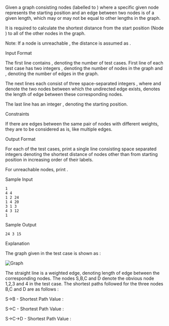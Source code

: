Given a graph consisting nodes (labelled to ) where a specific given node represents the starting
position and an edge between two nodes is of a given length, which may or may not be equal to other
lengths in the graph.

It is required to calculate the shortest distance from the start position (Node ) to all of the
other nodes in the graph.

Note: If a node is unreachable , the distance is assumed as .

Input Format

The first line contains , denoting the number of test cases. First line of each test case has two
integers , denoting the number of nodes in the graph and , denoting the number of edges in the
graph.

The next lines each consist of three space-separated integers , where and denote the two nodes
between which the undirected edge exists, denotes the length of edge between these corresponding
nodes.

The last line has an integer , denoting the starting position.

Constraints

If there are edges between the same pair of nodes with different weights, they are to be considered
as is, like multiple edges.

Output Format

For each of the test cases, print a single line consisting space separated integers denoting the
shortest distance of nodes other than from starting position in increasing order of their labels.

For unreachable nodes, print .

Sample Input

```
1
4 4
1 2 24
1 4 20
3 1 3
4 3 12
1
```

Sample Output

```24 3 15```

Explanation

The graph given in the test case is shown as :

![Graph](../../images/dijkstra.png)

The straight line is a weighted edge, denoting length of edge between the corresponding nodes. The
nodes S,B,C and D denote the obvious node 1,2,3 and 4 in the test case. The shortest paths followed
for the three nodes B,C and D are as follows :

S->B - Shortest Path Value :

S->C - Shortest Path Value :

S->C->D - Shortest Path Value : 
